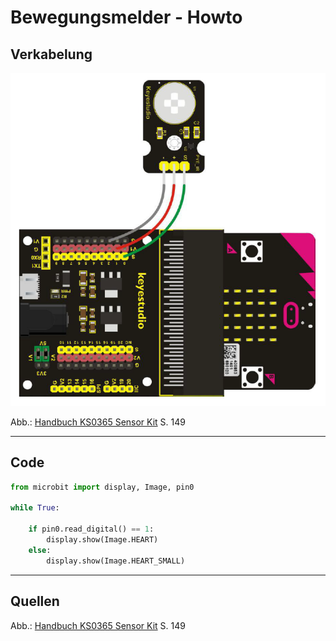 # Bewegungsmelder - Howto



## Verkabelung 

<!--- Bild und Quellenangabe der Verkablung -->

![](img/wired/pir-motion.png)

Abb.: [Handbuch KS0365 Sensor Kit](../material/keystudio/KS0361(KS0365)%20Microbit%20V2.0%20Sensor%20Learning%20Kit.pdf) S. 149

---

## Code

<!--- code Beispiel: kann später von Github copy & pasted werden  -->

```python
from microbit import display, Image, pin0

while True:
  
    if pin0.read_digital() == 1:
        display.show(Image.HEART)
    else:
        display.show(Image.HEART_SMALL)
```

---


## Quellen 

<!--- Bitte alle Quellen angeben -->

Abb.: [Handbuch KS0365 Sensor Kit](../material/keystudio/KS0361(KS0365)%20Microbit%20V2.0%20Sensor%20Learning%20Kit.pdf) S. 149